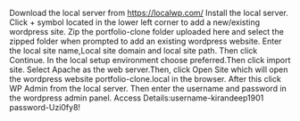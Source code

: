 Download the local server from https://localwp.com/ 
Install the local server.
Click + symbol located in the lower left corner to add a new/existing wordpress site.
Zip the portfolio-clone folder uploaded here and select the zipped folder when prompted to add an existing wordpress website.
Enter the local site name,Local site domain and local site path. Then click Continue.
In the local setup environment choose preferred.Then click import site.
Select Apache as the web server.Then, click Open Site which will open the wordpress website portfolio-clone.local in the browser. After this click WP Admin from the local server.
Then enter the username and password in the wordpress admin panel.
Access Details:username-kirandeep1901
               password-Uzi0fy8!

